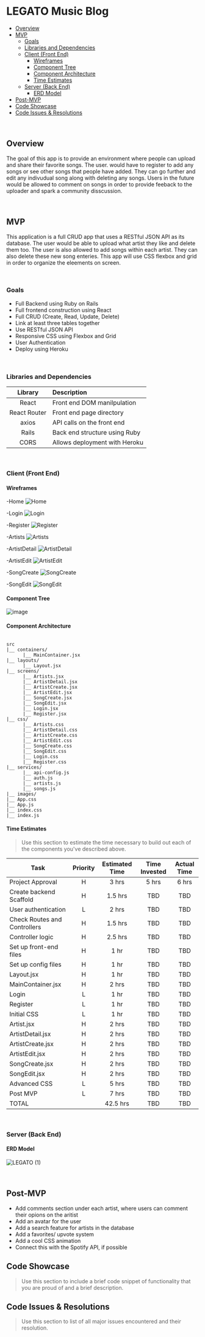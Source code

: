 # LEGATO Music Blog

- [Overview](#overview)
- [MVP](#mvp)
  - [Goals](#goals)
  - [Libraries and Dependencies](#libraries-and-dependencies)
  - [Client (Front End)](#client-front-end)
    - [Wireframes](#wireframes)
    - [Component Tree](#component-tree)
    - [Component Architecture](#component-architecture)
    - [Time Estimates](#time-estimates)
  - [Server (Back End)](#server-back-end)
    - [ERD Model](#erd-model)
- [Post-MVP](#post-mvp)
- [Code Showcase](#code-showcase)
- [Code Issues & Resolutions](#code-issues--resolutions)

<br>

## Overview
The goal of this app is to provide an environment where people can upload and share their favorite songs. The user. would have to register to add any songs or see other songs that people have added. They can go further and edit any indivudual song along with deleting any songs. Users in the future would be allowed to comment on songs in order to provide feeback to the uploader and spark a community disscussion.

<br>

## MVP

This application is a full CRUD app that uses a RESTful JSON API as its database. The user would be able to upload what artist they like and delete them too. The user is also allowed to add songs within each artist. They can also delete these new song enteries. This app will use CSS flexbox and grid in order to organize the eleements on screen.

<br>

### Goals

- Full Backend using Ruby on Rails
- Full frontend construction using React
- Full CRUD (Create, Read, Update, Delete)
- Link at least three tables together
- Use RESTful JSON API
- Responsive CSS using Flexbox and Grid
- User Authentication
- Deploy using Heroku

<br>

### Libraries and Dependencies

|     Library      | Description                                |
| :--------------: | :----------------------------------------- |
|      React       | Front end DOM manilpulation |
|   React Router   | Front end page directory |
|      axios       | API calls on the front end |
|      Rails       | Back end structure using Ruby |
|      CORS        | Allows deployment with Heroku |

<br>

### Client (Front End)

#### Wireframes

-Home
![Home](https://user-images.githubusercontent.com/82814499/122997353-e9af1080-d379-11eb-8846-1e32ca09d15a.png)

-Login
![Login](https://user-images.githubusercontent.com/82814499/122997361-eddb2e00-d379-11eb-822a-398630e3f35d.png)

-Register
![Register](https://user-images.githubusercontent.com/82814499/122997376-f3d10f00-d379-11eb-996f-5da2a4c0cab9.png)

-Artists
![Artists](https://user-images.githubusercontent.com/82814499/122997445-03505800-d37a-11eb-92f8-830b0717422d.png)

-ArtistDetail
![ArtistDetail](https://user-images.githubusercontent.com/82814499/122997498-1105dd80-d37a-11eb-826f-7e0b564b5baf.png)

-ArtistEdit
![ArtistEdit](https://user-images.githubusercontent.com/82814499/122997536-1c590900-d37a-11eb-96ee-f5e66091cd63.png)

-SongCreate
![SongCreate](https://user-images.githubusercontent.com/82814499/122997571-25e27100-d37a-11eb-9855-3738418e1f32.png)

-SongEdit
![SongEdit](https://user-images.githubusercontent.com/82814499/122997606-2e3aac00-d37a-11eb-9627-53b4e996b5d4.png)

#### Component Tree

![image](https://user-images.githubusercontent.com/82814499/123049473-949cea00-d3cd-11eb-82d8-e7061d7bd556.png)

#### Component Architecture

``` structure

src
|__ containers/
      |__ MainContainer.jsx
|__ layouts/
      |__ Layout.jsx
|__ screens/
      |__ Artists.jsx
      |__ ArtistDetail.jsx
      |__ ArtistCreate.jsx
      |__ ArtistEdit.jsx
      |__ SongCreate.jsx
      |__ SongEdit.jsx
      |__ Login.jsx
      |__ Register.jsx
|__ css/
      |__ Artists.css
      |__ ArtistDetail.css
      |__ ArtistCreate.css
      |__ ArtistEdit.css
      |__ SongCreate.css
      |__ SongEdit.css
      |__ Login.css
      |__ Register.css
|__ services/
      |__ api-config.js
      |__ auth.js
      |__ artists.js
      |__ songs.js
|__ images/
|__ App.css
|__ App.js
|__ index.css
|__ index.js

```

#### Time Estimates

> Use this section to estimate the time necessary to build out each of the components you've described above.

| Task                         | Priority | Estimated Time | Time Invested | Actual Time |
| ---------------------------- | :------: | :------------: | :-----------: | :---------: |
| Project Approval             |    H     |     3 hrs      |      5 hrs    |    6 hrs    |
| Create backend Scaffold      |    H     |     1.5 hrs    |      TBD      |     TBD     |
| User authentication          |    L     |     2 hrs      |      TBD      |     TBD     |
| Check Routes and Controllers |    H     |     1.5 hrs    |      TBD      |     TBD     |
| Controller logic             |    H     |     2.5 hrs    |      TBD      |     TBD     |
| Set up front-end files       |    H     |     1 hr       |      TBD      |     TBD     |
| Set up config files          |    H     |     1 hr       |      TBD      |     TBD     |
| Layout.jsx                   |    H     |     1 hr       |      TBD      |     TBD     |
| MainContainer.jsx            |    H     |     2 hrs      |      TBD      |     TBD     |
| Login                        |    L     |     1 hr       |      TBD      |     TBD     |
| Register                     |    L     |     1 hr       |      TBD      |     TBD     |
| Initial CSS                  |    L     |     1 hr       |      TBD      |     TBD     |
| Artist.jsx                   |    H     |     2 hrs      |      TBD      |     TBD     |
| ArtistDetail.jsx             |    H     |     2 hrs      |      TBD      |     TBD     |
| ArtistCreate.jsx             |    H     |     2 hrs      |      TBD      |     TBD     |
| ArtistEdit.jsx               |    H     |     2 hrs      |      TBD      |     TBD     |
| SongCreate.jsx               |    H     |     2 hrs      |      TBD      |     TBD     |
| SongEdit.jsx                 |    H     |     2 hrs      |      TBD      |     TBD     |
| Advanced CSS                 |    L     |     5 hrs      |      TBD      |     TBD     |
| Post MVP                     |    L     |     7 hrs      |      TBD      |     TBD     |
| TOTAL                        |          |     42.5 hrs   |      TBD      |     TBD     |

<br>

### Server (Back End)

#### ERD Model
![LEGATO (1)](https://user-images.githubusercontent.com/82814499/122994220-385aab80-d376-11eb-8965-8fb7cc4ab09d.png)

<br>

## Post-MVP

- Add comments section under each artist, where users can comment their opions on the aritist
- Add an avatar for the user
- Add a search feature for artists in the database
- Add a favorites/ upvote system
- Add a cool CSS animation
- Connect this with the Spotify API, if possible

## Code Showcase

> Use this section to include a brief code snippet of functionality that you are proud of and a brief description.

## Code Issues & Resolutions

> Use this section to list of all major issues encountered and their resolution.
